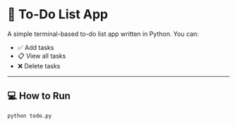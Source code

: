# 📝 To-Do List App

A simple terminal-based to-do list app written in Python. You can:
- ✅ Add tasks
- 📋 View all tasks
- ❌ Delete tasks

---

## 💻 How to Run

```bash
python todo.py
